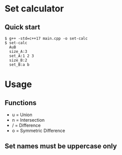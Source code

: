 # Set calculator

## Quick start
```console
$ g++ -std=c++17 main.cpp -o set-calc
$ set-calc
  AuB
  size_A:3
  set_A:1 2 3
  size_B:2
  set_B:a b 
```
# Usage

## Functions
- u = Union
- n = Intersection
- / = Difference
- o = Symmetric Difference
## Set names must be uppercase only

